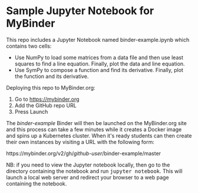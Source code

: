 # Sample Jupyter Notebook for MyBinder

This repo includes a Jupyter Notebook named binder-example.ipynb
which contains two cells:

* Use NumPy to load some matrices from a data file and then use least squares
to find a line equation. Finally, plot the data and line equation.
* Use SymPy to compose a function and find its derivative. Finally, plot
the function and its derivative.

Deploying this repo to MyBinder.org:

1. Go to https://mybinder.org
2. Add the GitHub repo URL
3. Press Launch

The <i>binder-example</i> Binder will then be launched on the MyBinder.org site
and this process can take a few minutes while it creates a Docker image and
spins up a Kubernetes cluster. When it's ready students can then create their
own instances by visiting a URL with the following form:

<div style="display: inline">
https://mybinder.org/v2/gh/<i>github-user</i>/binder-example/master
</div>

NB: if you need to view the Jupyter notebook locally, then go to the directory
containing the notebook and run <tt>jupyter notebook</tt>. This will launch
a local web server and redirect your browser to a web page containing the
notebook.
